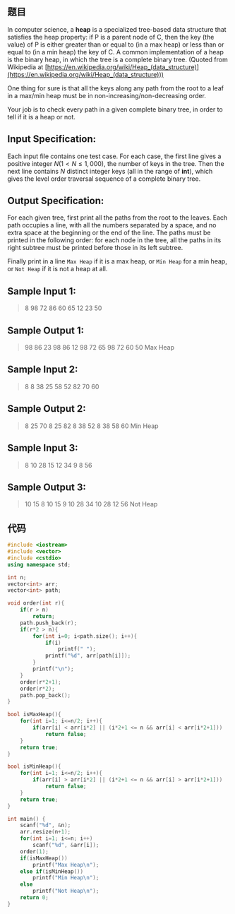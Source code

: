 ## 题目
In computer science, a **heap** is a specialized tree-based data structure that satisfies the heap property: if P is a parent node of C, then the key (the value) of P is either greater than or equal to (in a max heap) or less than or equal to (in a min heap) the key of C. A common implementation of a heap is the binary heap, in which the tree is a complete binary tree. (Quoted from Wikipedia at [https://en.wikipedia.org/wiki/Heap_(data_structure)](https://en.wikipedia.org/wiki/Heap_(data_structure)))

One thing for sure is that all the keys along any path from the root to a leaf in a max/min heap must be in non-increasing/non-decreasing order.

Your job is to check every path in a given complete binary tree, in order to tell if it is a heap or not.

## Input Specification:
Each input file contains one test case. For each case, the first line gives a positive integer $N(1\lt N\le1,000)$, the number of keys in the tree. Then the next line contains $N$ distinct integer keys (all in the range of **int**), which gives the level order traversal sequence of a complete binary tree.

## Output Specification:
For each given tree, first print all the paths from the root to the leaves. Each path occupies a line, with all the numbers separated by a space, and no extra space at the beginning or the end of the line. The paths must be printed in the following order: for each node in the tree, all the paths in its right subtree must be printed before those in its left subtree.

Finally print in a line `Max Heap` if it is a max heap, or `Min Heap` for a min heap, or `Not Heap` if it is not a heap at all.

## Sample Input 1:
>8
98 72 86 60 65 12 23 50

## Sample Output 1:
>98 86 23
98 86 12
98 72 65
98 72 60 50
Max Heap

## Sample Input 2:
>8
8 38 25 58 52 82 70 60

## Sample Output 2:
>8 25 70
8 25 82
8 38 52
8 38 58 60
Min Heap

## Sample Input 3:
>8
10 28 15 12 34 9 8 56

## Sample Output 3:
>10 15 8
10 15 9
10 28 34
10 28 12 56
Not Heap

## 代码
```cpp
#include <iostream>
#include <vector>
#include <cstdio>
using namespace std;

int n;
vector<int> arr;
vector<int> path;

void order(int r){
    if(r > n)
        return;
    path.push_back(r);
    if(r*2 > n){
        for(int i=0; i<path.size(); i++){
            if(i)
                printf(" ");
            printf("%d", arr[path[i]]);
        }
        printf("\n");
    }
    order(r*2+1);
    order(r*2);
    path.pop_back();
}

bool isMaxHeap(){
    for(int i=1; i<=n/2; i++){
        if(arr[i] < arr[i*2] || (i*2+1 <= n && arr[i] < arr[i*2+1]))
            return false;
    }
    return true;
}

bool isMinHeap(){
    for(int i=1; i<=n/2; i++){
        if(arr[i] > arr[i*2] || (i*2+1 <= n && arr[i] > arr[i*2+1]))
            return false;
    }
    return true;
}

int main() {
    scanf("%d", &n);
    arr.resize(n+1);
    for(int i=1; i<=n; i++)
        scanf("%d", &arr[i]);
    order(1);
    if(isMaxHeap())
        printf("Max Heap\n");
    else if(isMinHeap())
        printf("Min Heap\n");
    else
        printf("Not Heap\n");
    return 0;
}
```